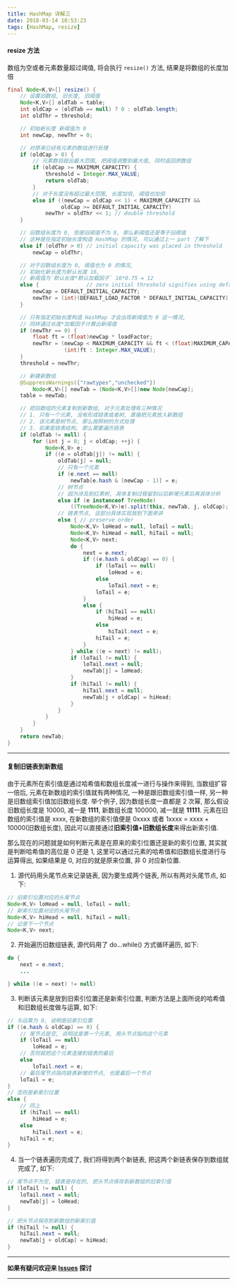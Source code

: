 ```yaml
---
title: HashMap 详解三
date: 2018-03-14 10:53:23
tags: [HashMap, resize]
---
```


#### resize 方法
数组为空或者元素数量超过阈值, 将会执行 `resize()` 方法, 结果是将数组的长度加倍
```java
final Node<K,V>[] resize() {
    // 设置旧数组, 旧长度, 旧阈值
    Node<K,V>[] oldTab = table;
    int oldCap = (oldTab == null) ? 0 : oldTab.length;
    int oldThr = threshold;

    // 初始新长度 新阈值为 0
    int newCap, newThr = 0;

    // 对原来已经有元素的数组进行处理
    if (oldCap > 0) {
    	// 元素数目超出最大范围, 把阈值调整到最大值, 同时返回原数组
        if (oldCap >= MAXIMUM_CAPACITY) {
            threshold = Integer.MAX_VALUE;
            return oldTab;
        }
        // 对于长度没有超过最大范围, 长度加倍, 阈值也加倍
        else if ((newCap = oldCap << 1) < MAXIMUM_CAPACITY &&
                 oldCap >= DEFAULT_INITIAL_CAPACITY)
            newThr = oldThr << 1; // double threshold
    }

    // 旧数组长度为 0, 但是旧阈值不为 0, 那么新阈值还是等于旧阈值 
    // 这种是在指定初始长度构造 HashMap 的情况, 可以通过上一 part 了解下
    else if (oldThr > 0) // initial capacity was placed in threshold
        newCap = oldThr;

    // 对于旧数组长度为 0, 阈值也为 0 的情况, 
    // 初始化新长度为默认长度 16, 
    // 新阈值为`默认长度*默认加载因子` 16*0.75 = 12
    else {               // zero initial threshold signifies using defaults
        newCap = DEFAULT_INITIAL_CAPACITY;
        newThr = (int)(DEFAULT_LOAD_FACTOR * DEFAULT_INITIAL_CAPACITY);
    }

    // 只有指定初始长度构造 HashMap 才会出现新阈值为 0 这一情况, 
    // 同样通过长度*加载因子计算出新阈值
    if (newThr == 0) {
        float ft = (float)newCap * loadFactor;
        newThr = (newCap < MAXIMUM_CAPACITY && ft < (float)MAXIMUM_CAPACITY ?
                  (int)ft : Integer.MAX_VALUE);
    }
    threshold = newThr;

    // 新建新数组
    @SuppressWarnings({"rawtypes","unchecked"})
        Node<K,V>[] newTab = (Node<K,V>[])new Node[newCap];
    table = newTab;

    // 把旧数组的元素复制到新数组, 对于元素处理有三种情况
    // 1. 只有一个元素, 没有形成链表或者树, 直接把元素放入新数组
    // 2. 该元素是树节点, 那么按照树的方式处理
    // 3. 如果是链表结构, 那么需要遍历链表
    if (oldTab != null) {
        for (int j = 0; j < oldCap; ++j) {
            Node<K,V> e;
            if ((e = oldTab[j]) != null) {
                oldTab[j] = null;
                // 只有一个元素
                if (e.next == null)
                    newTab[e.hash & (newCap - 1)] = e;
                // 树节点
                // 因为涉及到红黑树, 具体复制过程留到以后新增元素后再具体分析
                else if (e instanceof TreeNode)
                    ((TreeNode<K,V>)e).split(this, newTab, j, oldCap);
                // 链表节点, 这部分具体实现放到下面来讲
                else { // preserve order
                    Node<K,V> loHead = null, loTail = null;
                    Node<K,V> hiHead = null, hiTail = null;
                    Node<K,V> next;
                    do {
                        next = e.next;
                        if ((e.hash & oldCap) == 0) {
                            if (loTail == null)
                                loHead = e;
                            else
                                loTail.next = e;
                            loTail = e;
                        }
                        else {
                            if (hiTail == null)
                                hiHead = e;
                            else
                                hiTail.next = e;
                            hiTail = e;
                        }
                    } while ((e = next) != null);
                    if (loTail != null) {
                        loTail.next = null;
                        newTab[j] = loHead;
                    }
                    if (hiTail != null) {
                        hiTail.next = null;
                        newTab[j + oldCap] = hiHead;
                    }
                }
            }
        }
    }
    return newTab;
}
```

---
#### 复制旧链表到新数组
由于元素所在索引值是通过哈希值和数组长度减一进行与操作来得到, 当数组扩容一倍后, 元素在新数组的索引值就有两种情况, 一种是跟旧数组索引值一样, 另一种是旧数组索引值加旧数组长度.
举个例子, 因为数组长度一直都是 2 次幂, 那么假设旧数组长度是 10000, 减一是 **1111**, 新数组长度 100000, 减一就是 **11111**. 元素在旧数组的索引值是 xxxx, 在新数组的索引值便是 0xxxx 或者 1xxxx = xxxx + 10000(旧数组长度), 因此可以直接通过**旧索引值+旧数组长度**来得出新索引值.

那么现在的问题就是如何判断元素是在原来的索引位置还是新的索引位置, 其实就是判断哈希值的高位是 0 还是 1, 这里可以通过元素的哈希值和旧数组长度进行与运算得出, 如果结果是 0, 对应的就是原来位置, 非 0 对应新位置.

1. 源代码用头尾节点来记录链表, 因为要生成两个链表, 所以有两对头尾节点, 如下:
```java
// 旧索引位置对应的头尾节点
Node<K,V> loHead = null, loTail = null;
// 新索引位置对应的头尾节点
Node<K,V> hiHead = null, hiTail = null;
// 记录下一个节点
Node<K,V> next;
```


2. 开始遍历旧数组链表, 源代码用了 do...while() 方式循环遍历, 如下:
```java
do {
	next = e.next;
	...

} while ((e = next) != null)
```

3. 判断该元素是放到旧索引位置还是新索引位置, 判断方法是上面所说的哈希值和旧数组长度做与运算, 如下:
```java
// 与运算为 0, 说明是旧索引位置
if ((e.hash & oldCap) == 0) {
    // 尾节点是空, 说明这是第一个元素, 用头节点指向这个元素
    if (loTail == null)
        loHead = e;
    // 否则就把这个元素连接到链表的最后
    else
        loTail.next = e;
    // 最后尾节点指向链表新增的节点, 也是最后一个节点
    loTail = e;
}
// 否则是新索引位置
else {
    // 同上
    if (hiTail == null)
        hiHead = e;
    else
        hiTail.next = e;
    hiTail = e;
}
```

4. 当一个链表遍历完成了, 我们将得到两个新链表, 把这两个新链表保存到数组就完成了, 如下:
```java
// 尾节点不为空, 链表是存在的, 把头节点保存到新数组的旧索引值
if (loTail != null) {
    loTail.next = null;
    newTab[j] = loHead;
}

// 把头节点保存到新数组的新索引值
if (hiTail != null) {
    hiTail.next = null;
    newTab[j + oldCap] = hiHead;
}
```

---
**如果有疑问欢迎来 [Issues](https://github.com/mysterin/mysterin.github.io/issues) 探讨**

---